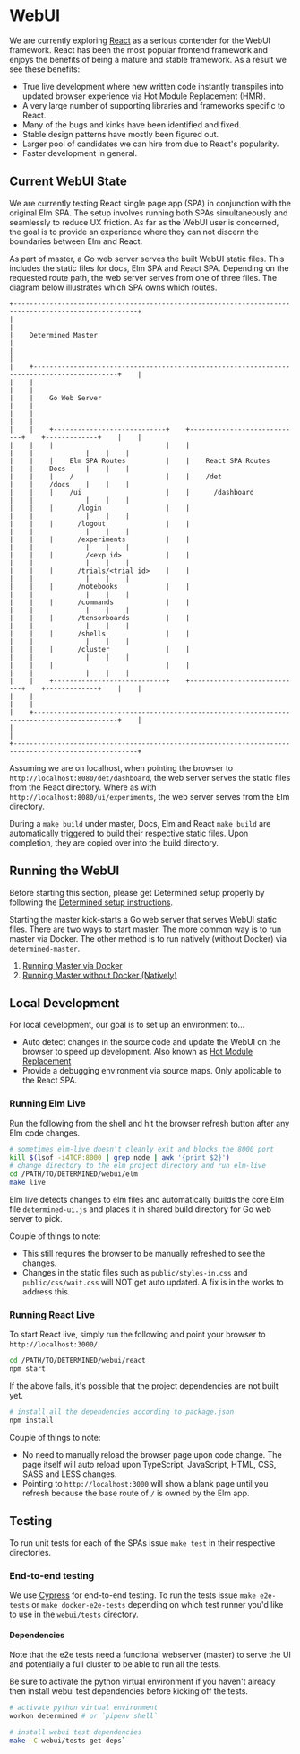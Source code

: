 # WebUI

We are currently exploring [React](https://reactjs.org/) as a serious contender for the WebUI framework. React has been the most popular frontend framework and enjoys the benefits of being a mature and stable framework. As a result we see these benefits:

* True live development where new written code instantly transpiles into updated browser experience via Hot Module Replacement (HMR).
* A very large number of supporting libraries and frameworks specific to React.
* Many of the bugs and kinks have been identified and fixed.
* Stable design patterns have mostly been figured out.
* Larger pool of candidates we can hire from due to React's popularity.
* Faster development in general.

## Current WebUI State

We are currently testing React single page app (SPA) in conjunction with the original Elm SPA. The setup involves running both SPAs simultaneously and seamlessly to reduce UX friction. As far as the WebUI user is concerned, the goal is to provide an experience where they can not discern the boundaries between Elm and React.

As part of master, a Go web server serves the built WebUI static files. This includes the static files for docs, Elm SPA and React SPA. Depending on the requested route path, the web server serves from one of three files. The diagram below illustrates which SPA owns which routes.

```
+-----------------------------------------------------------------------------------------------------+
|                                                                                                     |
|    Determined Master                                                                                      |
|                                                                                                     |
|    +-------------------------------------------------------------------------------------------+    |
|    |                                                                                           |    |
|    |    Go Web Server                                                                          |    |
|    |                                                                                           |    |
|    |    +----------------------------+    +----------------------------+    +-------------+    |    |
|    |    |                            |    |                            |    |             |    |    |
|    |    |    Elm SPA Routes          |    |    React SPA Routes        |    |    Docs     |    |    |
|    |    |    /                       |    |    /det                    |    |    /docs    |    |    |
|    |    |    /ui                     |    |      /dashboard            |    |             |    |    |
|    |    |      /login                |    |                            |    |             |    |    |
|    |    |      /logout               |    |                            |    |             |    |    |
|    |    |      /experiments          |    |                            |    |             |    |    |
|    |    |        /<exp id>           |    |                            |    |             |    |    |
|    |    |      /trials/<trial id>    |    |                            |    |             |    |    |
|    |    |      /notebooks            |    |                            |    |             |    |    |
|    |    |      /commands             |    |                            |    |             |    |    |
|    |    |      /tensorboards         |    |                            |    |             |    |    |
|    |    |      /shells               |    |                            |    |             |    |    |
|    |    |      /cluster              |    |                            |    |             |    |    |
|    |    |                            |    |                            |    |             |    |    |
|    |    +----------------------------+    +----------------------------+    +-------------+    |    |
|    |                                                                                           |    |
|    +-------------------------------------------------------------------------------------------+    |
|                                                                                                     |
+-----------------------------------------------------------------------------------------------------+
```

Assuming we are on localhost, when pointing the browser to `http://localhost:8080/det/dashboard`, the web server serves the static files from the React directory. Where as with `http://localhost:8080/ui/experiments`, the web server serves from the Elm directory.

During a `make build` under master, Docs, Elm and React `make build` are automatically triggered to build their respective static files. Upon completion, they are copied over into the build directory.


## Running the WebUI

Before starting this section, please get Determined setup properly by following the [Determined setup instructions](https://github.com/determined-ai/determined).

Starting the master kick-starts a Go web server that serves WebUI static files. There are two ways to start master. The more common way is to run master via Docker. The other method is to run natively (without Docker) via `determined-master`.

1. [Running Master via Docker](https://github.com/determined-ai/determined#local-deployment)
2. [Running Master without Docker (Natively)](https://github.com/determined-ai/determined/wiki/Useful-tools#master)


## Local Development

For local development, our goal is to set up an environment to...

* Auto detect changes in the source code and update the WebUI on the browser to speed up development. Also known as [Hot Module Replacement](https://webpack.js.org/concepts/hot-module-replacement/)
* Provide a debugging environment via source maps. Only applicable to the React SPA.


### Running Elm Live

Run the following from the shell and hit the browser refresh button after any Elm code changes.

```sh
# sometimes elm-live doesn't cleanly exit and blocks the 8000 port
kill $(lsof -i4TCP:8000 | grep node | awk '{print $2}')
# change directory to the elm project directory and run elm-live
cd /PATH/TO/DETERMINED/webui/elm
make live
```

Elm live detects changes to elm files and automatically builds the core Elm file `determined-ui.js` and places it in shared build directory for Go web server to pick.

Couple of things to note:

* This still requires the browser to be manually refreshed to see the changes.
* Changes in the static files such as `public/styles-in.css` and `public/css/wait.css` will NOT get auto updated. A fix is in the works to address this.


### Running React Live

To start React live, simply run the following and point your browser to `http://localhost:3000/`.

```sh
cd /PATH/TO/DETERMINED/webui/react
npm start
```

If the above fails, it's possible that the project dependencies are not built yet.

```sh
# install all the dependencies according to package.json
npm install
```

Couple of things to note:

* No need to manually reload the browser page upon code change. The page itself will auto reload upon TypeScript, JavaScript, HTML, CSS, SASS and LESS changes.
* Pointing to `http://localhost:3000` will show a blank page until you refresh because the base route of `/` is owned by the Elm app.

## Testing

To run unit tests for each of the SPAs issue `make test` in their respective directories.

### End-to-end testing

We use [Cypress](https://www.cypress.io/) for end-to-end testing. To run the tests issue `make e2e-tests` or `make docker-e2e-tests` depending on which test runner you'd like to use in the `webui/tests` directory.

#### Dependencies

Note that the e2e tests need a functional webserver (master) to serve the UI and potentially a full cluster to be able to run all the tests.

Be sure to activate the python virtual environment if you haven't already then install webui test dependencies before kicking off the tests.

```sh
# activate python virtual environment
workon determined # or `pipenv shell`

# install webui test dependencies
make -C webui/tests get-deps`
```
